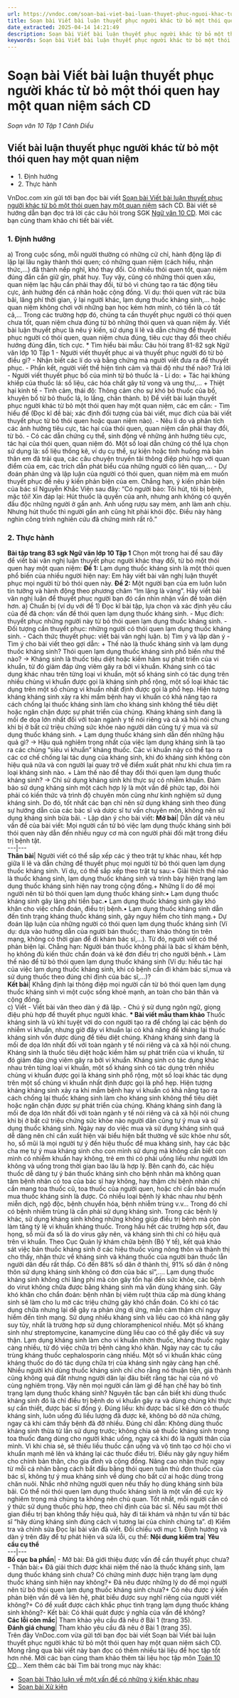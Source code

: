 ```yaml
---
url: https://vndoc.com/soan-bai-viet-bai-luan-thuyet-phuc-nguoi-khac-tu-bo-mot-thoi-quen-hay-mot-quan-niem-sach-cd-277586
title: Soạn bài Viết bài luận thuyết phục người khác từ bỏ một thói quen hay một quan niệm sách CD - Soạn văn 10 Tập 1 Cánh Diều - VnDoc.com
date_extracted: 2025-04-14 14:21:49
description: Soạn bài Viết bài luận thuyết phục người khác từ bỏ một thói quen hay một quan niệm sách CD được VnDoc.com sưu tầm và xin gửi tới bạn đọc cùng tham khảo.
keywords: Soạn bài Viết bài luận thuyết phục người khác từ bỏ một thói quen hay một quan niệm,Soạn bài Viết bài luận thuyết phục,viết bài luận,Viết bài luận thuyết phục người khác từ bỏ một thói quen hay một quan niệm,ngữ văn 10 CD,soạn văn 10
---
```


# Soạn bài Viết bài luận thuyết phục người khác từ bỏ một thói quen hay một quan niệm sách CD
 _Soạn văn 10 Tập 1 Cánh Diều_
## Viết bài luận thuyết phục người khác từ bỏ một thói quen hay một quan niệm
  * 1\. Định hướng
  * 2\. Thực hành

VnDoc.com xin gửi tới bạn đọc bài viết [Soạn bài Viết bài luận thuyết phục người khác từ bỏ một thói quen hay một quan niệm](<https://vndoc.com/soan-bai-viet-bai-luan-thuyet-phuc-nguoi-khac-tu-bo-mot-thoi-quen-hay-mot-quan-niem-sach-cd-277586>) sách CD. Bài viết sẽ hướng dẫn bạn đọc trả lời các câu hỏi trong SGK [Ngữ văn 10 CD](<https://vndoc.com/ngu-van-10-canh-dieu-tap1>). Mời các bạn cùng tham khảo chi tiết bài viết.
### 1\. Định hướng
a\) Trong cuộc sống, mỗi người thường có những cử chỉ, hành động lặp đi lặp lại lâu ngày thành thói quen; có những quan niệm \(cách hiểu, nhận thức,...\) đã thành nếp nghĩ, khó thay đổi. Có nhiều thói quen tốt, quan niệm đúng đắn cần giữ gìn, phát huy. Tuy vậy, cũng có những thói quen xấu, quan niệm lạc hậu cần phải thay đổi, từ bỏ vì chúng tạo ra tác động tiêu cực, ảnh hưởng đến cá nhân hoặc cộng đồng. Ví dụ: thói quen vứt rác bừa bãi, lãng phí thời gian, ỷ lại người khác, lạm dụng thuốc kháng sinh,... hoặc quan niệm không chơi với những bạn học kém hơn mình, có tiền là có tất cả,... Trong các trường hợp đó, chúng ta cần thuyết phục người có thói quen chưa tốt, quan niệm chưa đúng từ bỏ những thói quen và quan niệm ấy.
Viết bài luận thuyết phục là nêu ý kiến, sử dụng lí lẽ và dẫn chứng để thuyết phục người có thói quen, quan niệm chưa đúng, tiêu cực thay đổi theo chiều hướng đúng đắn, tích cực.
\* Tìm hiểu bài mẫu:
Câu hỏi trang 81-82 sgk Ngữ văn lớp 10 Tập 1
\- Người viết thuyết phục ai và thuyết phục người đó từ bỏ điều gì?
\- Nhận biết các lí do và bằng chứng mà người viết đưa ra để thuyết phục.
\- Phần kết, người viết thể hiện tình cảm và thái độ như thế nào?
Trả lời
\- Người viết thuyết phục bố của mình từ bỏ thuốc lá
\- Lí do:
\+ Tác hại khủng khiếp của thuốc lá: số liệu, các hóa chất gây tử vong và ung thư,…
\+ Thiệt hại kinh tế
\- Tình cảm, thái độ: Thông cảm cho sự khó bỏ thuốc của bố, khuyên bố từ bỏ thuốc lá, lo lắng, chân thành.
b\) Để viết bài luận thuyết phục người khác từ bỏ một thói quen hay một quan niệm, các em cần:
\- Tìm hiểu đề \(Đọc kĩ đề bài; xác định đối tượng của bài viết, mục đích của bài viết thuyết phục từ bỏ thói quen hoặc quan niệm nào\).
\- Nêu lí do và phân tích các ảnh hưởng tiêu cực, tác hại của thói quen, quan niệm cần phải thay đổi, từ bỏ.
\- Có các dẫn chứng cụ thể, sinh động về những ảnh hưởng tiêu cực, tác hại của thói quen, quan niệm đó. Một số loại dẫn chứng có thể lựa chọn sử dụng là: số liệu thống kê, ví dụ cụ thể, sự kiện hoặc tình huống mà bản thân em đã trải qua, các câu chuyện truyền tải thông điệp phù hợp với quan điểm của em, các trích dẫn phát biểu của những người có liên quan,...
\- Dự đoán phản ứng và lập luận của người có thói quen, quan niệm mà em muốn thuyết phục để nêu ý kiến phản biện của em. Chẳng hạn, ý kiến phản biện của bác sĩ
Nguyễn Khắc Viện sau đây:
“Có người bảo: Tôi hút, tôi bị bệnh, mặc tôi\! Xin đáp lại: Hút thuốc là quyền của anh, nhưng anh không có quyền đầu độc những người ở gần anh. Anh uống rượu say mèm, anh làm anh chịu. Nhưng hút thuốc thì người gần anh cũng hít phải khói độc. Điều này hàng nghìn công trình nghiên cứu đã chứng minh rất rõ.”
### 2\. Thực hành
**Bài tập trang 83 sgk Ngữ văn lớp 10 Tập 1**
Chọn một trong hai đề sau đây để viết bài văn nghị luận thuyết phục người khác thay đổi, từ bỏ một thói quen hay một quan niệm:
**Đề 1:** Lạm dụng thuốc kháng sinh là một thói quen phổ biến của nhiều người hiện nay: Em hãy viết bài văn nghị luận thuyết phục mọi người từ bỏ thói quen này.
**Đề 2:** Một người bạn của em luôn luôn tin tưởng và hành động theo phương châm “Im lặng là vàng”. Hãy viết bài văn nghị luận để thuyết phục người bạn đó cần nhìn nhận vấn đề toàn diện hơn.
a\) Chuẩn bị \(ví dụ với đề 1\)
Đọc kĩ bài tập, lựa chọn và xác định yêu cầu của đề đã chọn: vấn đề thói quen lạm dụng thuốc kháng sinh.
\- Mục đích: thuyết phục những người này từ bỏ thói quen lạm dụng thuốc kháng sinh.
\- Đối tượng cần thuyết phục: những người có thói quen lạm dụng thuốc kháng sinh.
\- Cách thức thuyết phục: viết bài văn nghị luận.
b\) Tìm ý và lập dàn ý
\- Tìm ý cho bài viết theo gợi dẫn:
\+ Thế nào là thuốc kháng sinh và lạm dụng thuốc kháng sinh? Thói quen lạm dụng thuốc kháng sinh phổ biến như thế nào?
→ Kháng sinh là thuốc tiêu diệt hoặc kiềm hãm sự phát triển của vi khuẩn, từ đó giảm đáp ứng viêm gây ra bởi vi khuẩn. Kháng sinh có tác dụng khác nhau trên từng loại vi khuẩn, một số kháng sinh có tác dụng trên nhiều chủng vi khuẩn được gọi là kháng sinh phổ rộng, một số loại khác tác dụng trên một số chủng vi khuẩn nhất định được gọi là phổ hẹp.
Hiện tượng kháng kháng sinh xảy ra khi mầm bệnh hay vi khuẩn có khả năng tạo ra cách chống lại thuốc kháng sinh làm cho kháng sinh không thể tiêu diệt hoặc ngăn chặn được sự phát triển của chúng.
Kháng kháng sinh đang là mối đe dọa lớn nhất đối với toàn ngành y tế nói riêng và cả xã hội nói chung khi bị ở bất cứ triệu chứng sức khỏe nào người dân cũng tự ý mua và sử dụng thuốc kháng sinh.
\+ Lạm dụng thuốc kháng sinh dẫn đến những hậu quả gì?
→ Hậu quả nghiêm trọng nhất của việc lạm dụng kháng sinh là tạo ra các chủng “siêu vi khuẩn” kháng thuốc. Các vi khuẩn này có thể tạo ra các cơ chế chống lại tác dụng của kháng sinh, khi đó kháng sinh không còn hiệu quả nữa và con người lại quay trở về điểm xuất phát như khi chưa tìm ra loại kháng sinh nào.
\+ Làm thế nào để thay đổi thói quen lạm dụng thuốc kháng sinh?
→ Chỉ sử dụng kháng sinh khi thực sự có nhiễm khuẩn. Đảm bảo sử dụng kháng sinh một cách hợp lý là một vấn đề phức tạp, đòi hỏi phải có kiến thức và trình độ chuyên môn cũng như kinh nghiệm sử dụng kháng sinh. Do đó, tốt nhất các bạn chỉ nên sử dụng kháng sinh theo đúng sự hướng dẫn của các bác sĩ và dược sĩ tư vấn chuyên môn, không nên sử dụng kháng sinh bừa bãi.
\- Lập dàn ý cho bài viết:
**Mở bài**|  Dẫn dắt và nêu vấn đề của bài viết: Mọi người cần tử bỏ việc lạm dụng thuốc kháng sinh bởi thói quen này dẫn đến nhiều nguy cơ mà con người phải đối mặt trong điều trị bệnh tật.  
---|---  
**Thân bài**|  Người viết có thể sắp xếp các ý theo trật tự khác nhau, kết hợp giữa lí lẽ và dẫn chứng để thuyết phục mọi người từ bỏ thói quen lạm dụng thuốc kháng sinh. Ví dụ, có thể sắp xếp theo trật tự sau:\+ Giải thích thế nào là thuốc kháng sinh, lạm dụng thuốc kháng sinh và trình bày hiện trạng lạm dụng thuốc kháng sinh hiện nay trong cộng đồng.\+ Những lí do để mọi người nên từ bỏ thói quen lạm dụng thuốc kháng sinh:• Lạm dụng thuốc kháng sinh gây lãng phí tiền bạc.• Lạm dụng thuốc kháng sinh gây khó khăn cho việc chẩn đoán, điều trị bệnh.• Lạm dụng thuốc kháng sinh dẫn đến tình trạng kháng thuốc kháng sinh, gây nguy hiểm cho tính mạng.\+ Dự đoán lập luận của những người có thói quen lạm dụng thuốc kháng sinh \(Ví dụ: dựa vào hướng dẫn của người bán thuốc; tham khảo thông tin trên mạng, không có thời gian để đi khám bác sĩ,...\). Từ đó, người viết có thể phản biện lại. Chẳng hạn: Người bán thuốc không phải là bác sĩ khám bệnh, họ không đủ kiến thức chẩn đoán và kê đơn điều trị cho người bệnh.\+ Làm thế nào để từ bỏ thói quen lạm dụng thuốc kháng sinh \(Ví dụ: hiểu tác hại của việc lạm dụng thuốc kháng sinh, khi có bệnh cần đi khám bác sĩ,mua và sử dụng thuốc theo đúng chỉ định của bác sĩ,...\)?  
**Kết bài**|  Khẳng định lại thông điệp mọi người cần từ bỏ thói quen lạm dụng thuốc kháng sinh vì một cuộc sống khoẻ mạnh, an toàn cho bản thân và cộng đồng.  
c\) Viết
\- Viết bài văn theo dàn ý đã lập.
\- Chú ý sử dụng ngôn ngữ, giọng điệu phù hợp để thuyết phục người khác.
**\* Bài viết mẫu tham khảo**
Thuốc kháng sinh là vũ khí tuyệt vời do con người tạo ra để chống lại các bệnh do nhiễm vi khuẩn, nhưng giờ đây vi khuẩn lại có khả năng đề kháng lại thuốc kháng sinh vốn được dùng để tiêu diệt chúng. Kháng kháng sinh đang là mối đe dọa lớn nhất đối với toàn ngành y tế nói riêng và cả xã hội nói chung.
Kháng sinh là thuốc tiêu diệt hoặc kiềm hãm sự phát triển của vi khuẩn, từ đó giảm đáp ứng viêm gây ra bởi vi khuẩn. Kháng sinh có tác dụng khác nhau trên từng loại vi khuẩn, một số kháng sinh có tác dụng trên nhiều chủng vi khuẩn được gọi là kháng sinh phổ rộng, một số loại khác tác dụng trên một số chủng vi khuẩn nhất định được gọi là phổ hẹp.
Hiện tượng kháng kháng sinh xảy ra khi mầm bệnh hay vi khuẩn có khả năng tạo ra cách chống lại thuốc kháng sinh làm cho kháng sinh không thể tiêu diệt hoặc ngăn chặn được sự phát triển của chúng.
Kháng kháng sinh đang là mối đe dọa lớn nhất đối với toàn ngành y tế nói riêng và cả xã hội nói chung khi bị ở bất cứ triệu chứng sức khỏe nào người dân cũng tự ý mua và sử dụng thuốc kháng sinh. Ngày nay do việc mua và sử dụng kháng sinh quá dễ dàng nên chỉ cần xuất hiện vài biểu hiện bất thường về sức khỏe như sốt, ho, sổ mũi là mọi người tự ý đến hiệu thuốc để mua kháng sinh, hay các bậc cha mẹ tự ý mua kháng sinh cho con mình sử dụng mà không cần biết con mình có nhiễm khuẩn hay không, trẻ em thì có phải uống liều như người lớn không và uống trong thời gian bao lâu là hợp lý.
Bên cạnh đó, các hiệu thuốc dễ dàng tự ý bán thuốc kháng sinh cho bệnh nhân mà không quan tâm bệnh nhân có toa của bác sĩ hay không, hay thậm chí bệnh nhân chỉ cần mang toa thuốc cũ, toa thuốc của người quen, hoặc chỉ cần bảo muốn mua thuốc kháng sinh là được.
Có nhiều loại bệnh lý khác nhau như bệnh miễn dịch, ngộ độc, bệnh chuyển hóa, bệnh nhiễm trùng v.v… Trong đó chỉ có bệnh nhiễm trùng là cần phải sử dụng kháng sinh. Trong các bệnh lý khác, sử dụng kháng sinh không những không giúp điều trị bệnh mà còn làm tăng tỷ lệ vi khuẩn kháng thuốc. Trong hầu hết các trường hợp sốt, đau họng, sổ mũi đa số là do virus gây nên, và kháng sinh thì chỉ có hiệu quả trên vi khuẩn. Theo Cục Quản lý khám chữa bệnh \(Bộ Y tế\), kết quả khảo sát việc bán thuốc kháng sinh ở các hiệu thuốc vùng nông thôn và thành thị cho thấy, nhận thức về kháng sinh và kháng thuốc của người bán thuốc lẫn người dân đều rất thấp. Có đến 88% số dân ở thành thị, 91% số dân ở nông thôn sử dụng kháng sinh không có đơn của bác sĩ”,....
Lạm dụng thuốc kháng sinh không chỉ lãng phí mà còn gây tổn hại đến sức khỏe, các bệnh do virut không chữa được bằng kháng sinh mà vẫn dùng kháng sinh. Gây khó khăn cho chẩn đoán: bệnh nhân bị viêm ruột thừa cấp mà dùng kháng sinh sẽ làm cho lu mờ các triệu chứng gây khó chẩn đoán. Có khi có tác dụng chữa nhưng lại dễ gây ra phản ứng dị ứng, mẫn cảm thậm chí nguy hiểm đến tính mạng. Sử dụng nhiều kháng sinh và liều cao có khả năng gây suy tủy, nhất là trường hợp sử dụng chloramphenicol nhiều. Một số kháng sinh như streptomycine, kanamycine dùng liều cao có thể gây điếc và suy thận. Lạm dụng kháng sinh làm cho vi khuẩn nhờn thuốc, kháng thuốc ngày càng nhiều, từ đó việc chữa trị bệnh càng khó khăn. Ngày nay các tụ cầu trùng kháng thuốc cephalosporin càng nhiều. Một số vi khuẩn khác cũng kháng thuốc do đó tác dụng chữa trị của kháng sinh ngày càng hạn chế. Nhiều người khi dùng thuốc kháng sinh chỉ cho rằng nó thuận tiện, giá thành cũng không quá đắt nhưng người dân lại đâu biết rằng tác hại của nó vô cùng nghiêm trọng. Vậy nên mọi người cần làm gì để hạn chế hay bỏ tình trạng lạm dụng thuốc kháng sinh? Nguyên tắc bạn cần biết khi dùng thuốc kháng sinh đó là chỉ điều trị bệnh do vi khuẩn gây ra và dùng chúng khi thực sự cần thiết, được bác sĩ đồng ý. Đúng liều: khi được bác sĩ kê đơn có thuốc kháng sinh, luôn uống đủ liều lượng đã được kê, không bỏ dở nửa chừng, ngay cả khi cảm thấy bệnh đã đỡ nhiều. Đúng chỉ dẫn: Không dùng thuốc kháng sinh thừa từ lần sử dụng trước; không chia sẻ thuốc kháng sinh trong toa thuốc đang dùng cho người khác uống, ngay cả khi đó là người thân của mình. Vì khi chia sẻ, sẽ thiếu liều thuốc cần uống và vô tình tạo cơ hội cho vi khuẩn mạnh mẽ lên và kháng lại các thuốc điều trị. Điều này gây nguy hiểm cho chính bản thân, cho gia đình và cộng đồng.
Nâng cao nhận thức ngay từ mỗi cá nhân bằng cách bắt đầu bằng thói quen tuân thủ đơn thuốc của bác sĩ, không tự ý mua kháng sinh về dùng cho bất cứ ai hoặc dùng trong chăn nuôi. Nhắc nhở những người quen nếu thấy họ dùng kháng sinh bừa bãi.
Có thể nói thói quen lạm dụng thuốc kháng sinh là một vấn đề cực kỳ nghiêm trọng mà chúng ta không nên chủ quan. Tốt nhất, mỗi người cần có ý thức sử dụng thuốc phù hợp, theo chỉ định của bác sĩ. Nếu sau một thời gian điều trị bạn không thấy hiệu quả, hãy đi tái khám và nhận tư vấn từ bác sĩ “hãy dùng kháng sinh đúng cách vì tương lai của chính chúng ta”.
d\) Kiểm tra và chỉnh sửa
Đọc lại bài văn đã viết. Đối chiếu với mục 1. Định hướng và dàn ý trên đây để tự phát hiện và sửa lỗi, cụ thể:
**Nội dung kiểm tra**| **Yêu cầu cụ thể**  
---|---  
**Bố cục ba phần**|  \- Mở bài: Đã giới thiệu được vấn đề cần thuyết phục chưa?\- Thân bài:\+ Đã giải thích được khái niệm thế nào là thuốc kháng sinh, lạm dụng thuốc kháng sinh chưa? Có chứng minh được hiện trạng lạm dụng thuốc kháng sinh hiện nay không?\+ Đã nêu được những lý do để mọi người nên từ bỏ thói quen lạm dụng thuốc kháng sinh chưa?\+ Có nêu được ý kiến phản biện vấn đề và liên hệ, phát biểu được suy nghĩ riêng của người viết không?\+ Có đề xuất được cách khắc phục tình trạng lạm dụng thuốc kháng sinh không?\- Kết bài: Có khái quát được ý nghĩa của vấn đề không?  
**Các lỗi còn mắc**|  Tham khảo yêu cầu đã nêu ở Bài 1 \(trang 35\).  
**Đánh giá chung**|  Tham khảo yêu cầu đã nêu ở Bài 1 \(trang 35\).  
Trên đây VnDoc.com vừa gửi tới bạn đọc bài viết Soạn bài Viết bài luận thuyết phục người khác từ bỏ một thói quen hay một quan niệm sách CD. Mong rằng qua bài viết này bạn đọc có thêm nhiều tài liệu để học tập tốt hơn nhé. Mời các bạn cùng tham khảo thêm tài liệu học tập môn [Toán 10 CD](<https://vndoc.com/toan-10-canh-dieu-tap1>)...
Xem thêm các bài Tìm bài trong mục này khác:
  * [Soạn bài Thảo luận về một vấn đề có những ý kiến khác nhau](</soan-bai-thao-luan-ve-mot-van-de-co-nhung-y-kien-khac-nhau-sach-cd-277590>)
  * [Soạn bài Xử kiện](</soan-bai-xu-kien-sach-cd-277595>)

